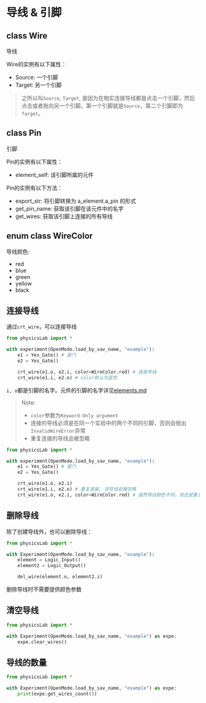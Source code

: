 # 导线 & 引脚

## class Wire
导线

Wire的实例有以下属性：
* Source: 一个引脚
* Target: 另一个引脚

> 之所以叫`Source`, `Target`, 是因为在物实连接导线都是点击一个引脚，然后点击或者拖向另一个引脚。第一个引脚就是`Source`，第二个引脚即为`Target`。

## class Pin
引脚

Pin的实例有以下属性：
*  element_self: 该引脚所属的元件

Pin的实例有以下方法：
*  export_str: 将引脚转换为 a_element.a_pin 的形式
*  get_pin_name: 获取该引脚在该元件中的名字
*  get_wires: 获取该引脚上连接的所有导线

## enum class WireColor
导线颜色:
* red
* blue
* green
* yellow
* black

## 连接导线
通过`crt_wire`，可以连接导线
```Python
from physicsLab import *

with experiment(OpenMode.load_by_sav_name, "example"):
    e1 = Yes_Gate() # 是门
    e2 = Yes_Gate()

    crt_wire(e1.o, e2.i, color=WireColor.red) # 连接导线
    crt_wire(e1.i, e2.o) # color默认为蓝色
```
`i, o`都是引脚的名字。元件的引脚的名字详见[elements.md](elements.md)

> Note:
> * `color`参数为`Keyword-Only argument`
> * 连接的导线必须是在同一个实验中的两个不同的引脚，否则会抛出`InvalidWireError`异常
> * 重复连接的导线会被忽略

```python
from physicsLab import *

with experiment(OpenMode.load_by_sav_name, "example"):
    e1 = Yes_Gate() # 是门
    e2 = Yes_Gate()

    crt_wire(e1.o, e2.i)
    crt_wire(e1.i, e2.o) # 重复连接, 该导线会被忽略
    crt_wire(e1.o, e2.i, color=WireColor.red) # 虽然导线颜色不同，但还是重复连接的导线，会被忽略
```

## 删除导线
除了创建导线外，也可以删除导线：
```Python
from physicsLab import *

with Experiment(OpenMode.load_by_sav_name, "example"):
    element = Logic_Input()
    element2 = Logic_Output()

    del_wire(element.o, element2.i)
```
删除导线时不需要提供颜色参数

## 清空导线
```python
from physicsLab import *

with Experiment(OpenMode.load_by_sav_name, "example") as expe:
    expe.clear_wires()
```

## 导线的数量
```python
from physicsLab import *

with Experiment(OpenMode.load_by_sav_name, "example") as expe:
    print(expe.get_wires_count())
```
